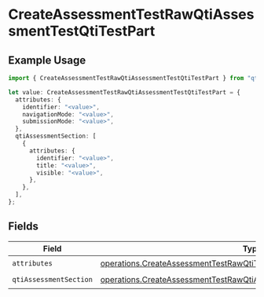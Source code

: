 # CreateAssessmentTestRawQtiAssessmentTestQtiTestPart

## Example Usage

```typescript
import { CreateAssessmentTestRawQtiAssessmentTestQtiTestPart } from "qti/models/operations";

let value: CreateAssessmentTestRawQtiAssessmentTestQtiTestPart = {
  attributes: {
    identifier: "<value>",
    navigationMode: "<value>",
    submissionMode: "<value>",
  },
  qtiAssessmentSection: [
    {
      attributes: {
        identifier: "<value>",
        title: "<value>",
        visible: "<value>",
      },
    },
  ],
};
```

## Fields

| Field                                                                                                                                                                | Type                                                                                                                                                                 | Required                                                                                                                                                             | Description                                                                                                                                                          |
| -------------------------------------------------------------------------------------------------------------------------------------------------------------------- | -------------------------------------------------------------------------------------------------------------------------------------------------------------------- | -------------------------------------------------------------------------------------------------------------------------------------------------------------------- | -------------------------------------------------------------------------------------------------------------------------------------------------------------------- |
| `attributes`                                                                                                                                                         | [operations.CreateAssessmentTestRawQtiTestPartAttributes](../../models/operations/createassessmenttestrawqtitestpartattributes.md)                                   | :heavy_check_mark:                                                                                                                                                   | N/A                                                                                                                                                                  |
| `qtiAssessmentSection`                                                                                                                                               | [operations.CreateAssessmentTestRawQtiAssessmentTestQtiAssessmentSection](../../models/operations/createassessmenttestrawqtiassessmenttestqtiassessmentsection.md)[] | :heavy_check_mark:                                                                                                                                                   | N/A                                                                                                                                                                  |